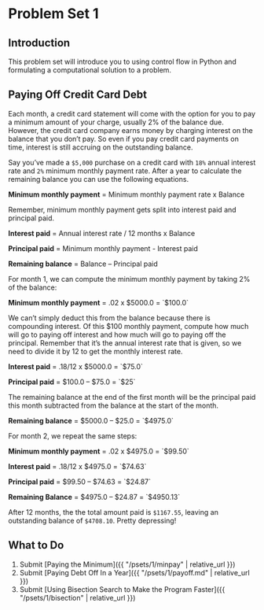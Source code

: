 # Problem Set 1

## Introduction

This problem set will introduce you to using control flow in Python and formulating a computational solution to a problem. 

## Paying Off Credit Card Debt

Each month, a credit card statement will come with the option for you to pay a minimum amount of your charge, usually 2% of the balance due. However, the credit card company earns money by charging interest on the balance that you don’t pay. So even if you pay credit card payments on time, interest is still accruing on the outstanding balance.

Say you’ve made a `$5,000` purchase on a credit card with `18%` annual interest rate and `2%` minimum monthly payment rate. After a year to calculate the remaining balance you can use the following equations.

**Minimum monthly payment** = Minimum monthly payment rate x Balance 

Remember, minimum monthly payment gets split into interest paid and principal paid.

**Interest paid** = Annual interest rate / 12 months x Balance 

**Principal paid** = Minimum monthly payment - Interest paid 

**Remaining balance** = Balance – Principal paid

For month 1, we can compute the minimum monthly payment by taking 2% of the balance:

**Minimum monthly payment** = .02 x $5000.0 = `$100.0`

We can’t simply deduct this from the balance because there is compounding interest. Of this $100 monthly payment, compute how much will go to paying off interest and how much will go to paying off the principal. Remember that it’s the annual interest rate that is given, so we need to divide it by 12 to get the monthly interest rate.

**Interest paid** = .18/12 x $5000.0 = `$75.0` 

**Principal paid** = $100.0 – $75.0 = `$25`

The remaining balance at the end of the first month will be the principal paid this month subtracted from the balance at the start of the month.

**Remaining balance** = $5000.0 – $25.0 = `$4975.0`

For month 2, we repeat the same steps:

**Minimum monthly payment** = .02 x $4975.0 = `$99.50`

**Interest paid** = .18/12 x $4975.0 = `$74.63`

**Principal paid** = $99.50 – $74.63 = `$24.87`

**Remaining Balance** = $4975.0 – $24.87 = `$4950.13`

After 12 months, the the total amount paid is `$1167.55`, leaving an outstanding balance of `$4708.10`. Pretty depressing!

## What to Do

1.  Submit [Paying the Minimum]({{ "/psets/1/minpay" | relative_url }})
2.  Submit [Paying Debt Off In a Year]({{ "/psets/1/payoff.md" | relative_url }})
3.  Submit [Using Bisection Search to Make the Program Faster]({{ "/psets/1/bisection" | relative_url }})
